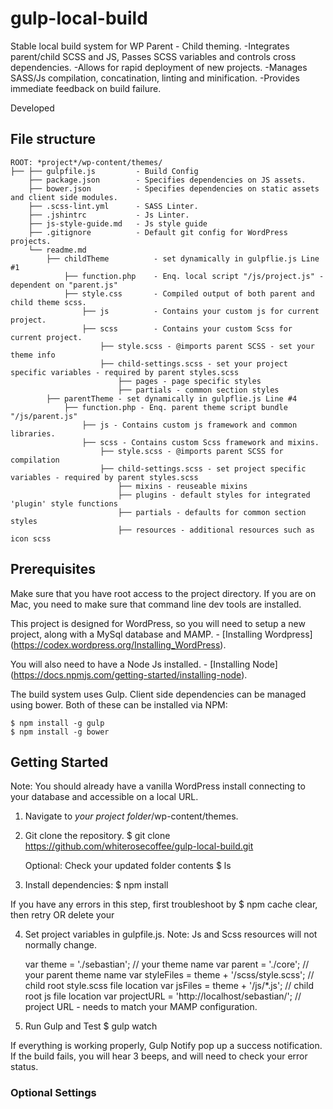 # gulp-local-build
Stable local build system for WP Parent - Child theming.
-Integrates parent/child SCSS and JS,  Passes SCSS variables and controls cross dependencies.
-Allows for rapid deployment of new projects.
-Manages SASS/Js compilation, concatination, linting and minification.
-Provides immediate feedback on build failure.

Developed

## File structure

	ROOT: *project*/wp-content/themes/
	├── ├── gulpfile.js         - Build Config
        ├── package.json        - Specifies dependencies on JS assets.
        ├── bower.json          - Specifies dependencies on static assets and client side modules.
        ├── .scss-lint.yml      - SASS Linter.
        ├── .jshintrc           - Js Linter.
        ├── js-style-guide.md   - Js style guide
        ├── .gitignore          - Default git config for WordPress projects.
        └── readme.md
            ├── childTheme          - set dynamically in gulpflie.js Line #1
                ├── function.php    - Enq. local script "/js/project.js" - dependent on "parent.js"
                ├── style.css       - Compiled output of both parent and child theme scss.
                    ├── js          - Contains your custom js for current project.
                    ├── scss        - Contains your custom Scss for current project.
                        ├── style.scss - @imports parent SCSS - set your theme info
                        ├── child-settings.scss - set your project specific variables - required by parent styles.scss
                            ├── pages - page specific styles
                            ├── partials - common section styles
            ├── parentTheme - set dynamically in gulpflie.js Line #4
                ├── function.php - Enq. parent theme script bundle "/js/parent.js"
                    ├── js - Contains custom js framework and common libraries.
                    ├── scss - Contains custom Scss framework and mixins.
                        ├── style.scss - @imports parent SCSS for compilation
                        ├── child-settings.scss - set project specific variables - required by parent styles.scss
                            ├── mixins - reuseable mixins
                            ├── plugins - default styles for integrated 'plugin' style functions
                            ├── partials - defaults for common section styles
                            ├── resources - additional resources such as icon scss

## Prerequisites

Make sure that you have root access to the project directory.  If you are on Mac, you need to make sure that command line dev tools are installed.

This project is designed for WordPress, so you will need to setup a new project, along with a MySql database and MAMP.
    - [Installing Wordpress] (https://codex.wordpress.org/Installing_WordPress).

You will also need to have a Node Js installed.
    - [Installing Node] (https://docs.npmjs.com/getting-started/installing-node).

The build system uses Gulp.  Client side dependencies can be managed using bower. Both of these can be installed via NPM:

    $ npm install -g gulp
    $ npm install -g bower


## Getting Started
Note: You should already have a vanilla WordPress install connecting to your database and accessible on a local URL.

1. Navigate to *your project folder*/wp-content/themes.

2. Git clone the repository.
    $ git clone https://github.com/whiterosecoffee/gulp-local-build.git

    Optional: Check your updated folder contents  $ ls

3. Install dependencies:
	$ npm install

If you have any errors in this step, first troubleshoot by $ npm cache clear, then retry OR delete your

4. Set project variables in gulpfile.js.  Note: Js and Scss resources will not normally change.
    
    var theme = './sebastian';                      // your theme name
    var parent = './core';                          // your parent theme name
    var styleFiles = theme + '/scss/style.scss';    // child root style.scss file location
    var jsFiles = theme + '/js/*.js';               // child root js file location
    var projectURL = 'http://localhost/sebastian/'; // project URL - needs to match your MAMP configuration.

5.  Run Gulp and Test
	 $ gulp watch

If everything is working properly, Gulp Notify pop up a success notification.  If the build fails, you will hear 3 beeps, and will need to check your error status.

### Optional Settings




